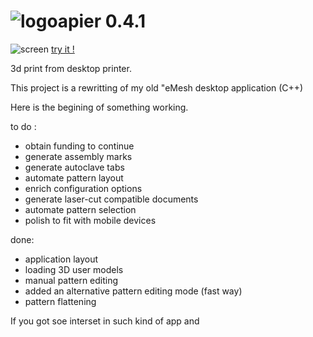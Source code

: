 # ![logo](https://github.com/s1pierro/Papier/blob/master/paperseed-icon.png "Papier logo")apier 0.4.1 

![screen](https://github.com/s1pierro/Papier/blob/master/Papier-screen.jpg "Papier screenshot")
[try it !](https://s1pierro.github.io/Papier/)

3d print from desktop printer.

This project is a rewritting of my old "eMesh desktop application (C++)

Here is the begining of something working.


to do :

 - obtain funding to continue
 - generate assembly marks
 - generate autoclave tabs
 - automate pattern layout
 - enrich configuration options
 - generate laser-cut compatible documents
 - automate pattern selection
 - polish to fit with mobile devices

done:

 - application layout
 - loading 3D user models
 - manual pattern editing
 - added an alternative pattern editing mode (fast way) 
 - pattern flattening
 
If you got soe interset in such kind of app and


	 
